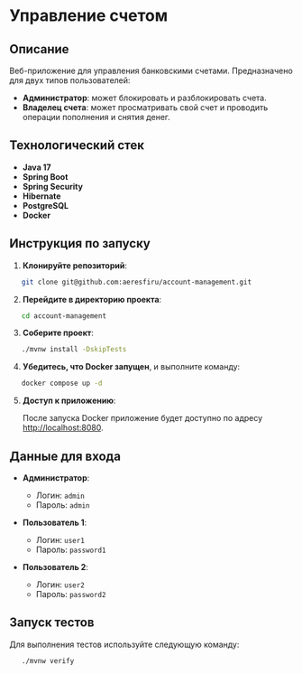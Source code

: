 # Управление счетом

## Описание

Веб-приложение для управления банковскими счетами. Предназначено для двух типов пользователей:

- **Администратор**: может блокировать и разблокировать счета.
- **Владелец счета**: может просматривать свой счет и проводить операции пополнения и снятия денег.

## Технологический стек

- **Java 17**
- **Spring Boot**
- **Spring Security**
- **Hibernate**
- **PostgreSQL**
- **Docker**

## Инструкция по запуску

1. **Клонируйте репозиторий**:

```bash
   git clone git@github.com:aeresfiru/account-management.git
```

2. **Перейдите в директорию проекта**:

```bash
   cd account-management
```

3. **Соберите проект**:

```bash
   ./mvnw install -DskipTests
```

4. **Убедитесь, что Docker запущен**, и выполните команду:

```bash
   docker compose up -d
```

5. **Доступ к приложению**:

   После запуска Docker приложение будет доступно по адресу [http://localhost:8080](http://localhost:8080).

## Данные для входа

- **Администратор**:
    - Логин: `admin`
    - Пароль: `admin`

- **Пользователь 1**:
    - Логин: `user1`
    - Пароль: `password1`

- **Пользователь 2**:
    - Логин: `user2`
    - Пароль: `password2`

## Запуск тестов

Для выполнения тестов используйте следующую команду:

```bash
   ./mvnw verify
```
